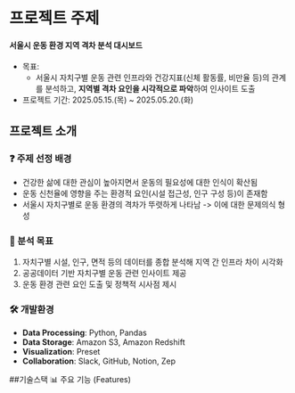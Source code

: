 # 프로젝트 주제
#### **서울시 운동 환경 지역 격차 분석 대시보드**
- 목표:
    - 서울시 자치구별 운동 관련 인프라와 건강지표(신체 활동률, 비만율 등)의 관계를 분석하고, **지역별 격차 요인을 시각적으로 파악**하여 인사이트 도출
- 프로젝트 기간: 2025.05.15.(목) ~ 2025.05.20.(화) 

## 프로젝트 소개
### ❓ 주제 선정 배경
- 건강한 삶에 대한 관심이 높아지면서 운동의 필요성에 대한 인식이 확산됨
- 운동 신천율에 영향을 주는 환경적 요인(시설 접근성, 인구 구성 등)이 존재함
- 서울시 자치구별로 운동 환경의 격차가 뚜렷하게 나타남 -> 이에 대한 문제의식 형성

### 🎯 분석 목표
1. 자치구별 시설, 인구, 면적 등의 데이터를 종합 분석해 지역 간 인프라 차이 시각화
2. 공공데이터 기반 자치구별 운동 관련 인사이트 제공
3. 운동 환경 관련 요인 도출 및 정책적 시사점 제시

### 🛠️ 개발환경
- **Data Processing**: Python, Pandas
- **Data Storage**: Amazon S3, Amazon Redshift
- **Visualization**: Preset
- **Collaboration**: Slack, GitHub, Notion, Zep


##기술스택
📊 주요 기능 (Features)
